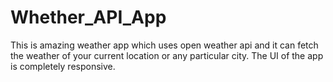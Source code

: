 # Whether_API_App
This is amazing weather app which uses open weather api and it can fetch the weather of your current location or any particular city. The UI of the app is completely responsive.
